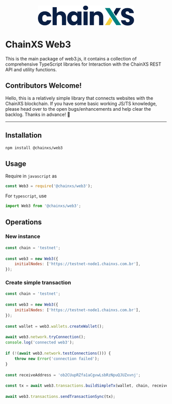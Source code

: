 <p align="center">
  <img src="assets/logo.png" width="300" alt="ChainXS Web3" />
</p>

# ChainXS Web3
This is the main package of web3.js, it contains a collection of comprehensive TypeScript libraries for Interaction with the ChainXS REST API and utility functions.

## Contributors Welcome!
Hello, this is a relatively simple library that connects websites with the ChainXS blockchain. If you have some basic working JS/TS knowledge, please head over to the open bugs/enhancements and help clear the backlog. Thanks in advance! 🤠

---

## Installation
```sh
npm install @chainxs/web3
```

## Usage

Require in `javascript` as
```javascript
const Web3 = require('@chainxs/web3');
```
For `typescript`, use
```javascript
import Web3 from '@chainxs/web3';
```

## Operations

### New instance

```javascript
const chain = 'testnet';
  
const web3 = new Web3({
    initialNodes: ['https://testnet-node1.chainxs.com.br'],
});
```

### Create simple transaction

```javascript
const chain = 'testnet';
  
const web3 = new Web3({
    initialNodes: ['https://testnet-node1.chainxs.com.br'],
});
  
const wallet = web3.wallets.createWallet();

await web3.network.tryConnection();
console.log('connected web3');

if (!(await web3.network.testConnections())) {
    throw new Error('connection failed');
}

const receiveAddress = 'ob2CUupRZfa1aCgvwLsbRzNpuQJUZxvnj';

const tx = await web3.transactions.buildSimpleTx(wallet, chain, receiveAddress, '100');

await web3.transactions.sendTransactionSync(tx);
```
